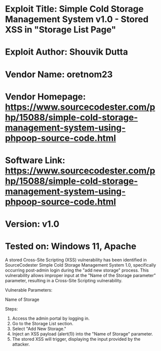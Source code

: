 # Exploit Title: Simple Cold Storage Management System v1.0 - Stored XSS in "Storage List Page" 
# Exploit Author: Shouvik Dutta
# Vendor Name: oretnom23 
# Vendor Homepage: https://www.sourcecodester.com/php/15088/simple-cold-storage-management-system-using-phpoop-source-code.html
# Software Link: https://www.sourcecodester.com/php/15088/simple-cold-storage-management-system-using-phpoop-source-code.html
# Version: v1.0
# Tested on: Windows 11, Apache


A stored Cross-Site Scripting (XSS) vulnerability has been identified in SourceCodester Simple Cold Storage Management System 1.0, specifically occurring post-admin login during the "add new storage" process. This vulnerability allows improper input at the "Name of the Storage parameter" parameter, resulting in a Cross-Site Scripting vulnerability.

Vulnerable Parameters: 

Name of Storage

Steps:
1. Access the admin portal by logging in.
2. Go to the Storage List section.
3. Select "Add New Storage."
4. Inject an XSS payload (</script>alert(1)</script>) into the "Name of Storage" parameter.
5. The stored XSS will trigger, displaying the input provided by the attacker.

